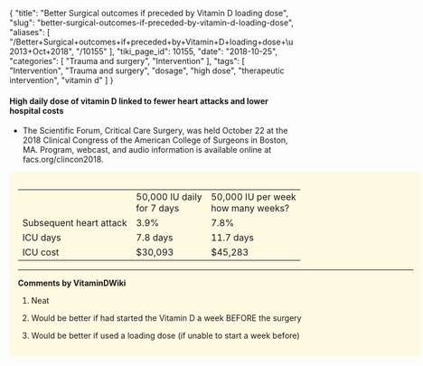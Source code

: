 {
    "title": "Better Surgical outcomes if preceded by Vitamin D loading dose",
    "slug": "better-surgical-outcomes-if-preceded-by-vitamin-d-loading-dose",
    "aliases": [
        "/Better+Surgical+outcomes+if+preceded+by+Vitamin+D+loading+dose+\u2013+Oct+2018",
        "/10155"
    ],
    "tiki_page_id": 10155,
    "date": "2018-10-25",
    "categories": [
        "Trauma and surgery",
        "Intervention"
    ],
    "tags": [
        "Intervention",
        "Trauma and surgery",
        "dosage",
        "high dose",
        "therapeutic intervention",
        "vitamin d"
    ]
}


#### High daily dose of vitamin D linked to fewer heart attacks and lower hospital costs

* The Scientific Forum, Critical Care Surgery, was held October 22 at the 2018 Clinical Congress of the American College of Surgeons in Boston, MA. Program, webcast, and audio information is available online at facs.org/clincon2018.

<div class="border" style="background-color:#FFFAE2;padding:15px;margin:10px 0;border-radius:5px;width:700px">

| | | |
| --- | --- | --- |
|  | 50,000 IU daily<br>for 7 days  | 50,000 IU per week<br>how many weeks? |
| Subsequent heart attack  | 3.9% | 7.8% |
| ICU days | 7.8 days | 11.7 days |
| ICU cost | $30,093 | $45,283 |

 

---

 **Comments by VitaminDWiki** 

1. Neat

1. Would be better if had started the Vitamin D a week BEFORE the surgery

1. Would be better if used a loading dose (if unable to start a week before)